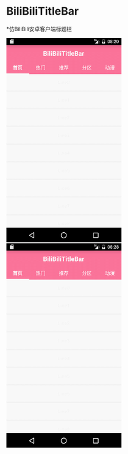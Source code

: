 # BiliBiliTitleBar

*仿BiliBili安卓客户端标题栏

![image](https://github.com/HOOOOOO/BiliBiliTitleBar/blob/master/gif/GIF1.gif)
![image](https://github.com/HOOOOOO/BiliBiliTitleBar/blob/master/gif/GIF2.gif)
